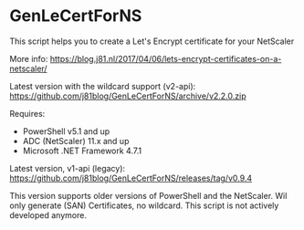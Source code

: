 # GenLeCertForNS
This script helps you to create a Let's Encrypt certificate for your NetScaler

More info: https://blog.j81.nl/2017/04/06/lets-encrypt-certificates-on-a-netscaler/

Latest version with the wildcard support (v2-api): 
https://github.com/j81blog/GenLeCertForNS/archive/v2.2.0.zip

Requires:
- PowerShell v5.1 and up
- ADC (NetScaler) 11.x and up
- Microsoft .NET Framework 4.7.1


Latest version, v1-api (legacy): 
https://github.com/j81blog/GenLeCertForNS/releases/tag/v0.9.4

This version supports older versions of PowerShell and the NetScaler. Wil only generate (SAN) Certificates, no wildcard. This script is not actively developed anymore.
